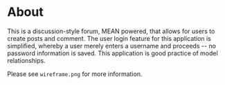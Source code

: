 # About

This is a discussion-style forum, MEAN powered, that allows for users to create posts and comment. The user login feature for this application is simplified, whereby a user merely enters a username and proceeds -- no password information is saved. This application is good practice of model relationships.

Please see `wireframe.png` for more information.
